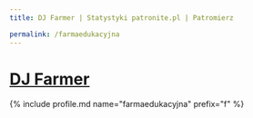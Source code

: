 ```yaml
---
title: DJ Farmer | Statystyki patronite.pl | Patromierz

permalink: /farmaedukacyjna
---
```


# [DJ Farmer](https://patronite.pl/farmaedukacyjna)

{% include profile.md name="farmaedukacyjna" prefix="f" %}
